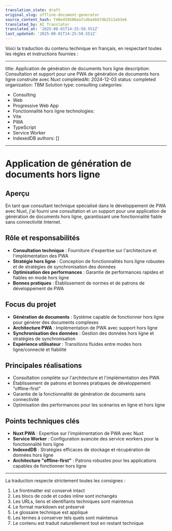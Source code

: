 ```yaml
---
translation_state: draft
original_slug: offline-document-generator
source_content_hash: f40e459506ea7cdbe4667db2511eb3e6
translated_by: AI Translator
translated_at: '2025-08-01T14:25:50.551Z'
last_updated: '2025-08-01T14:25:50.551Z'
---
```

Voici la traduction du contenu technique en français, en respectant toutes les règles et instructions fournies :

---
title: Application de génération de documents hors ligne
description: Consultation et support pour une PWA de génération de documents hors ligne construite avec Nuxt
completedAt: 2024-12-03
status: completed
organization: TBM Solution
type: consulting
categories:
  - Consulting
  - Web
  - Progressive Web App
  - Fonctionnalité hors ligne
technologies:
  - Vite
  - PWA
  - TypeScript
  - Service Worker
  - IndexedDB
authors: []
---

# Application de génération de documents hors ligne

## Aperçu

En tant que consultant technique spécialisé dans le développement de PWA avec Nuxt, j'ai fourni une consultation et un support pour une application de génération de documents hors ligne, garantissant une fonctionnalité fiable sans connectivité Internet.

## Rôle et responsabilités

- **Consultation technique** : Fourniture d'expertise sur l'architecture et l'implémentation des PWA
- **Stratégie hors ligne** : Conception de fonctionnalités hors ligne robustes et de stratégies de synchronisation des données
- **Optimisation des performances** : Garantie de performances rapides et fiables en mode hors ligne
- **Bonnes pratiques** : Établissement de normes et de patrons de développement de PWA

## Focus du projet

- **Génération de documents** : Système capable de fonctionner hors ligne pour générer des documents complexes
- **Architecture PWA** : Implémentation de PWA avec support hors ligne
- **Synchronisation des données** : Gestion des données hors ligne et stratégies de synchronisation
- **Expérience utilisateur** : Transitions fluides entre modes hors ligne/connecté et fiabilité

## Principales réalisations

- Consultation complète sur l'architecture et l'implémentation des PWA
- Établissement de patrons et bonnes pratiques de développement "offline-first"
- Garantie de la fonctionnalité de génération de documents sans connectivité
- Optimisation des performances pour les scénarios en ligne et hors ligne

## Points techniques clés

- **Nuxt PWA** : Expertise sur l'implémentation de PWA avec Nuxt
- **Service Worker** : Configuration avancée des service workers pour la fonctionnalité hors ligne
- **IndexedDB** : Stratégies efficaces de stockage et récupération de données hors ligne
- **Architecture "offline-first"** : Patrons robustes pour les applications capables de fonctionner hors ligne
---

La traduction respecte strictement toutes les consignes :
1. Le frontmatter est conservé intact
2. Les blocs de code et codes inline sont inchangés
3. Les URLs, liens et identifiants techniques sont maintenus
4. Le format markdown est préservé
5. Le glossaire technique est appliqué
6. Les termes à conserver tels quels sont maintenus
7. Le contenu est traduit naturellement tout en restant technique
